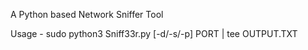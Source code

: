  A Python based Network Sniffer Tool
 
 Usage - sudo python3 Sniff33r.py [-d/-s/-p] PORT | tee OUTPUT.TXT
